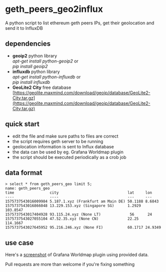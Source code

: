 # geth_peers_geo2influx
A python script to list ethereum geth peers IPs, get their geolocation and send it to InfluxDB

## dependencies
- **geoip2** python library  
  *apt-get install python-geoip2* or  
  *pip install geoip2*  
- **influxdb** python library  
  *apt-get install python-influxdb* or  
  *pip install influxdb*  
- **GeoLite2 City** free database  
  [https://geolite.maxmind.com/download/geoip/database/GeoLite2-City.tar.gz](https://geolite.maxmind.com/download/geoip/database/GeoLite2-City.tar.gz)


## quick start
- edit the file and make sure paths to files are correct
- the script requires geth server to be running
- geolocation information is sent to Influx database
- the data can be used by eg. Grafana Worldmap plugin
- the script should be executed periodically as a crob job


## data format

    > select * from geth_peers_geo limit 5;
    name: geth_peers_geo
    time                city                               lat     lon
    ----                ----                               ---     ---
    1575737543016009984 5.187.1.xyz (Frankfurt am Main DE) 50.1188 8.6843
    1575737543016866048 13.229.153.xyz (Singapore SG)      1.2929  103.8547
    1575737543017404928 93.115.24.xyz (None LT)             56      24
    1575737543027055104 47.52.35.xyz (None CN)             22.25   114.1667
    1575737543027645952 95.216.246.xyz (None FI)           60.1717 24.9349

## use case
Here's a [screenshot](https://ethbian.org/images/grafana_worldmap_plugin.png) of Grafana Worldmap plugin using provided data.

Pull requests are more than welcome if you're fixing something